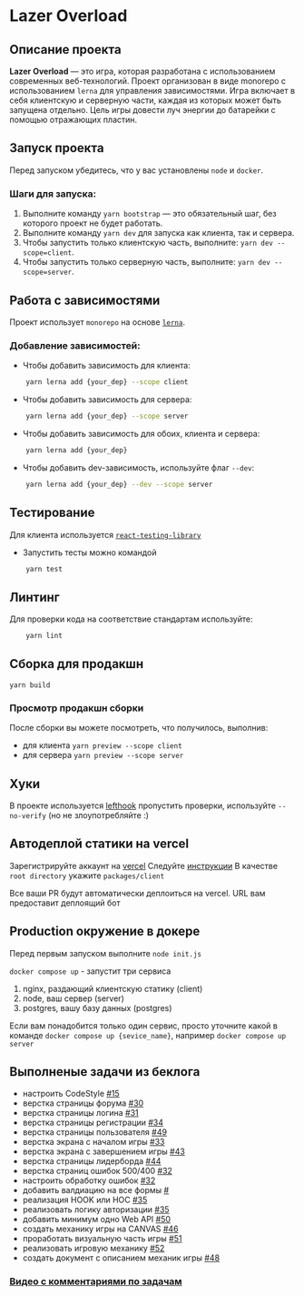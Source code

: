# Lazer Overload

## Описание проекта

**Lazer Overload** — это игра, которая разработана с использованием современных веб-технологий. Проект организован в виде monorepo с использованием `lerna` для управления зависимостями. Игра включает в себя клиентскую и серверную части, каждая из которых может быть запущена отдельно.
Цель игры довести луч энергии до батарейки с помощью отражающих пластин.

## Запуск проекта

Перед запуском убедитесь, что у вас установлены `node` и `docker`.

### Шаги для запуска:

1. Выполните команду `yarn bootstrap` — это обязательный шаг, без которого проект не будет работать.
2. Выполните команду `yarn dev` для запуска как клиента, так и сервера.
3. Чтобы запустить только клиентскую часть, выполните: `yarn dev --scope=client`.
4. Чтобы запустить только серверную часть, выполните: `yarn dev --scope=server`.

## Работа с зависимостями

Проект использует `monorepo` на основе [`lerna`](https://github.com/lerna/lerna).

### Добавление зависимостей:

-   Чтобы добавить зависимость для клиента:

```bash
    yarn lerna add {your_dep} --scope client
```

-   Чтобы добавить зависимость для сервера:

```bash
    yarn lerna add {your_dep} --scope server
```

-   Чтобы добавить зависимость для обоих, клиента и сервера:

```bash
    yarn lerna add {your_dep}
```

-   Чтобы добавить dev-зависимость, используйте флаг `--dev`:

```bash
    yarn lerna add {your_dep} --dev --scope server
```

## Тестирование

Для клиента используется [`react-testing-library`](https://testing-library.com/docs/react-testing-library/intro/)

-   Запустить тесты можно командой

```bash
    yarn test
```

## Линтинг

Для проверки кода на соответствие стандартам используйте:

```bash
    yarn lint
```

## Сборка для продакшн

`yarn build`

### Просмотр продакшн сборки

После сборки вы можете посмотреть, что получилось, выполнив:

-   для клиента `yarn preview --scope client`
-   для сервера `yarn preview --scope server`

## Хуки

В проекте используется [lefthook](https://github.com/evilmartians/lefthook) пропустить проверки, используйте `--no-verify` (но не злоупотребляйте :)

## Автодеплой статики на vercel

Зарегистрируйте аккаунт на [vercel](https://vercel.com/)
Следуйте [инструкции](https://vitejs.dev/guide/static-deploy.html#vercel-for-git)
В качестве `root directory` укажите `packages/client`

Все ваши PR будут автоматически деплоиться на vercel. URL вам предоставит деплоящий бот

## Production окружение в докере

Перед первым запуском выполните `node init.js`

`docker compose up` - запустит три сервиса

1. nginx, раздающий клиентскую статику (client)
2. node, ваш сервер (server)
3. postgres, вашу базу данных (postgres)

Если вам понадобится только один сервис, просто уточните какой в команде
`docker compose up {sevice_name}`, например `docker compose up server`

## Выполненые задачи из беклога

-   настроить CodeStyle [#15](https://github.com/malcewdeveloper/lazer-overload-yp/pull/15)
-   верстка страницы форума [#30](https://github.com/malcewdeveloper/lazer-overload-yp/pull/30)
-   верстка страницы логина [#31](https://github.com/malcewdeveloper/lazer-overload-yp/pull/31)
-   верстка страницы регистрации [#34](https://github.com/malcewdeveloper/lazer-overload-yp/pull/34)
-   верстка страницы пользователя [#49](https://github.com/malcewdeveloper/lazer-overload-yp/pull/49)
-   верстка экрана с началом игры [#33](https://github.com/malcewdeveloper/lazer-overload-yp/pull/33)
-   верстка экрана с завершением игры [#43](https://github.com/malcewdeveloper/lazer-overload-yp/pull/43)
-   верстка страницы лидерборда [#44](https://github.com/malcewdeveloper/lazer-overload-yp/pull/44)
-   верстка страниц ошибок 500/400 [#32](https://github.com/malcewdeveloper/lazer-overload-yp/pull/32)
-   настроить обработку ошибок [#32](https://github.com/malcewdeveloper/lazer-overload-yp/pull/32)
-   добавить валдиацию на все формы [#](https://github.com/malcewdeveloper/lazer-overload-yp/pull/31)
-   реализация HOOK или HOC [#35](https://github.com/malcewdeveloper/lazer-overload-yp/pull/35)
-   реализовать логику авторизации [#35](https://github.com/malcewdeveloper/lazer-overload-yp/pull/35)
-   добавить минимум одно Web API [#50](https://github.com/malcewdeveloper/lazer-overload-yp/pull/50)
-   создать механику игры на CANVAS [#46](https://github.com/malcewdeveloper/lazer-overload-yp/pull/46)
-   проработать визуальную часть игры [#51](https://github.com/malcewdeveloper/lazer-overload-yp/pull/51)
-   реализовать игровую механику [#52](https://github.com/malcewdeveloper/lazer-overload-yp/pull/52)
-   создать документ с описанием механик игры [#48](https://github.com/malcewdeveloper/lazer-overload-yp/pull/48)

### [Видео с комментариями по задачам](https://disk.yandex.ru/i/SS54elwFOeyuqA)

